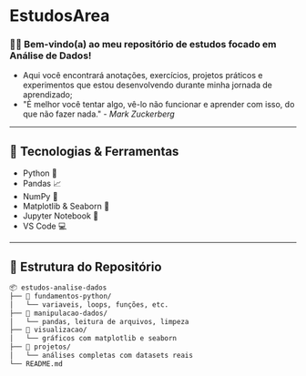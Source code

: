 # EstudosArea

### 💫🌼 Bem-vindo(a) ao meu repositório de estudos focado em **Análise de Dados**!
- Aqui você encontrará anotações, exercícios, projetos práticos e experimentos que estou desenvolvendo durante minha jornada de aprendizado;
- "É melhor você tentar algo, vê-lo não funcionar e aprender com isso, do que não fazer nada." *- Mark Zuckerberg*

---

## 🚀 Tecnologias & Ferramentas

- Python 🐍
- Pandas 📈
- NumPy 🔢
- Matplotlib & Seaborn 🎨
- Jupyter Notebook 📓
- VS Code 💻

---

## 📁 Estrutura do Repositório

```bash
📦 estudos-analise-dados
├── 📂 fundamentos-python/
│   └── variaveis, loops, funções, etc.
├── 📂 manipulacao-dados/
│   └── pandas, leitura de arquivos, limpeza
├── 📂 visualizacao/
│   └── gráficos com matplotlib e seaborn
├── 📂 projetos/
│   └── análises completas com datasets reais
└── README.md